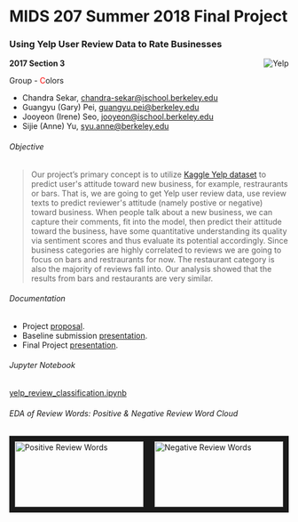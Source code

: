 # MIDS 207 Summer 2018 Final Project

### Using Yelp User Review Data to Rate Businesses

<img src="https://github.com/annesjyu/m207_summer_2018/blob/master/yelp.png"  alt="Yelp" align="right"/>

**2017 Section 3**

Group - <font color="red">C</font>olors

- Chandra Sekar, chandra-sekar@ischool.berkeley.edu
- Guangyu (Gary) Pei, guangyu.pei@berkeley.edu
- Jooyeon (Irene) Seo, jooyeon@ischool.berkeley.edu
- Sijie (Anne) Yu, syu.anne@berkeley.edu

###### Objective
>Our project’s primary concept is to utilize [Kaggle Yelp dataset](https://www.kaggle.com/yelp-dataset/yelp-dataset) to predict user's attitude toward new business, for example, restraurants or bars. That is, we are going to get Yelp user review data, use review texts to predict reviewer's attitude (namely postive or negative) toward business. When people talk about a new business, we can capture their comments, fit into the model, then predict their attitude toward the business, have some quantitative understanding its quality via sentiment scores and thus evaluate its potential accordingly. Since business categories are highly correlated to reviews we are going to focus on bars and restraurants for now. The restaurant category is also the majority of reviews fall into. Our analysis showed that the results from bars and restaurants are very similar.

###### Documentation
- Project [proposal](https://docs.google.com/document/d/1jhWY5XK59e1-4JVyaSsbmSr-3trdri7EP5v4-J37M8s/edit?usp=sharing).
- Baseline submission [presentation](https://docs.google.com/presentation/d/1kYvUqWeu3x1FUTxM9o_JM3VTBV0QUsnhex5ypqsQmZQ/edit?usp=sharing).
- Final Project [presentation](https://docs.google.com/presentation/d/1ZE_KG4pLIiSRVtY9BvF1_qU3YeGGUtrajhj8ZN5meDs/edit?usp=sharing).

###### Jupyter Notebook
[yelp_review_classification.ipynb](yelp_review_classification.ipynb)

###### EDA of Review Words: Positive & Negative Review Word Cloud

<img src="https://github.com/annesjyu/m207_summer_2018/blob/master/word_cloud_goodwords.png"  alt="Positive Review Words" width="232" height="118" border="10" /><img src="https://github.com/annesjyu/m207_summer_2018/blob/master/word_cloud_badwords.png"  alt="Negative Review Words" width="232" height="118" border="10" />
